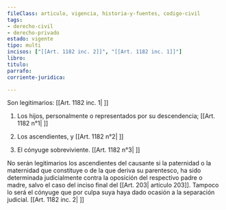 ```yaml
---
fileClass: articulo, vigencia, historia-y-fuentes, codigo-civil
tags:
- derecho-civil
- derecho-privado
estado: vigente
tipo: multi
incisos: ["[[Art. 1182 inc. 2]]", "[[Art. 1182 inc. 1]]"]
libro:
titulo:
parrafo:
corriente-juridica:

---
```

Son legitimarios: [[Art. 1182 inc. 1| ]]

1. Los hijos, personalmente o representados por su descendencia; [[Art. 1182 n°1| ]]

2. Los ascendientes, y [[Art. 1182 n°2| ]]

3. El cónyuge sobreviviente. [[Art. 1182 n°3| ]]

No serán legitimarios los ascendientes del causante si la paternidad o la maternidad que constituye o de la que deriva su parentesco, ha sido determinada judicialmente contra la oposición del respectivo padre o madre, salvo el caso del inciso final del [[Art. 203| artículo 203]]. Tampoco lo será el cónyuge que por culpa suya haya dado ocasión a la separación judicial. [[Art. 1182 inc. 2| ]]